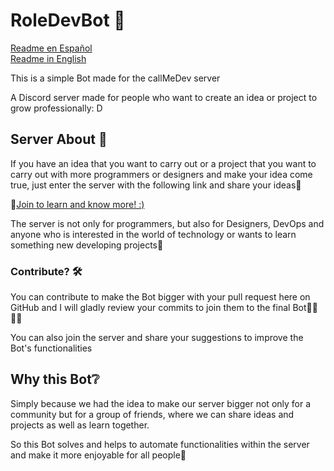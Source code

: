 # RoleDevBot 🤖

[Readme en Español]('./Readme-es.md') \
[Readme in English]('./README.md')

This is a simple Bot made for the callMeDev server

A Discord server made for people who want to create an idea or project to grow professionally: D

## Server About 📖

If you have an idea that you want to carry out or a project that you want to carry out with more programmers or designers and make your idea come true, just enter the server with the following link and share your ideas🌟

📎[Join to learn and know more! :)]('https://discord.gg/Gcj8z64UxV')

The server is not only for programmers, but also for Designers, DevOps and anyone who is interested in the world of technology or wants to learn something new developing projects🌟

### Contribute? 🛠

You can contribute to make the Bot bigger with your pull request here on GitHub and I will gladly review your commits to join them to the final Bot👩‍💻👨‍💻

You can also join the server and share your suggestions to improve the Bot's functionalities

## Why this Bot❔

Simply because we had the idea to make our server bigger not only for a community but for a group of friends, where we can share ideas and projects as well as learn together.

So this Bot solves and helps to automate functionalities within the server and make it more enjoyable for all people🌟
